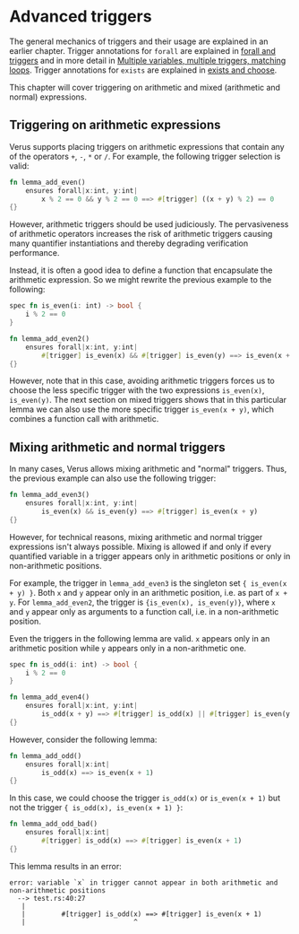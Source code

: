 # Advanced triggers

The general mechanics of triggers and their usage are explained in an earlier chapter. Trigger
annotations for `forall` are explained in [forall and triggers](forall.md) and in more detail in
[Multiple variables, multiple triggers, matching loops](multitriggers.md). Trigger annotations for
`exists` are explained in [exists and choose](exists.md).

This chapter will cover triggering on arithmetic and mixed (arithmetic and normal) expressions.

## Triggering on arithmetic expressions

Verus supports placing triggers on arithmetic expressions that contain any of the operators `+`,
`-`, `*` or `/`. For example, the following trigger selection is valid:

```rust
fn lemma_add_even()
    ensures forall|x:int, y:int|
        x % 2 == 0 && y % 2 == 0 ==> #[trigger] ((x + y) % 2) == 0
{}
```

However, arithmetic triggers should be used judiciously. The pervasiveness of arithmetic operators
increases the risk of arithmetic triggers causing many quantifier instantiations and thereby
degrading verification performance.

Instead, it is often a good idea to define a function that encapsulate the arithmetic expression. So
we might rewrite the previous example to the following:

```rust
spec fn is_even(i: int) -> bool {
    i % 2 == 0
}

fn lemma_add_even2()
    ensures forall|x:int, y:int|
        #[trigger] is_even(x) && #[trigger] is_even(y) ==> is_even(x + y)
{}
```

However, note that in this case, avoiding arithmetic triggers forces us to choose the less specific
trigger with the two expressions `is_even(x)`, `is_even(y)`. The next section on mixed triggers
shows that in this particular lemma we can also use the more specific trigger `is_even(x + y)`,
which combines a function call with arithmetic.

## Mixing arithmetic and normal triggers

In many cases, Verus allows mixing arithmetic and "normal" triggers. Thus, the previous example can
also use the following trigger:

```rust
fn lemma_add_even3()
    ensures forall|x:int, y:int|
        is_even(x) && is_even(y) ==> #[trigger] is_even(x + y)
{}
```

However, for technical reasons, mixing arithmetic and normal trigger expressions isn't always
possible. Mixing is allowed if and only if every quantified variable in a trigger appears only in
arithmetic positions or only in non-arithmetic positions.

For example, the trigger in `lemma_add_even3` is the singleton set `{ is_even(x + y) }`. Both `x`
and `y` appear only in an arithmetic position, i.e. as part of `x + y`. For `lemma_add_even2`, the
trigger is `{is_even(x), is_even(y)}`, where `x` and `y` appear only as arguments to a function
call, i.e. in a non-arithmetic position.

Even the triggers in the following lemma are valid. `x` appears only in an arithmetic position while
`y` appears only in a non-arithmetic one.

```rust
spec fn is_odd(i: int) -> bool {
    i % 2 == 0
}

fn lemma_add_even4()
    ensures forall|x:int, y:int|
        is_odd(x + y) ==> #[trigger] is_odd(x) || #[trigger] is_even(y + 1)
{}
```

However, consider the following lemma:

```rust
fn lemma_add_odd()
    ensures forall|x:int|
        is_odd(x) ==> is_even(x + 1)
{}
```

In this case, we could choose the trigger `is_odd(x)` or `is_even(x + 1)` but not
the trigger `{ is_odd(x), is_even(x + 1) }`:

```rust
fn lemma_add_odd_bad()
    ensures forall|x:int|
        #[trigger] is_odd(x) ==> #[trigger] is_even(x + 1)
{}
```

This lemma results in an error:

```
error: variable `x` in trigger cannot appear in both arithmetic and non-arithmetic positions
  --> test.rs:40:27
   |
   |         #[trigger] is_odd(x) ==> #[trigger] is_even(x + 1)
   |                           ^
```
